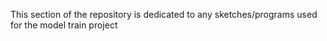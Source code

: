 This section of the repository is dedicated to any sketches/programs used for the model train project
